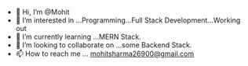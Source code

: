 - 👋 Hi, I’m @Mohit
- 👀 I’m interested in ...Programming...Full Stack Development...Working out
- 🌱 I’m currently learning ...MERN Stack.
- 💞️ I’m looking to collaborate on ...some Backend Stack.
- 📫 How to reach me ... mohitsharma26900@gmail.com

<!---
Mohit269/Mohit269 is a ✨ special ✨ repository because its `README.md` (this file) appears on your GitHub profile.
You can click the Preview link to take a look at your changes.
--->
